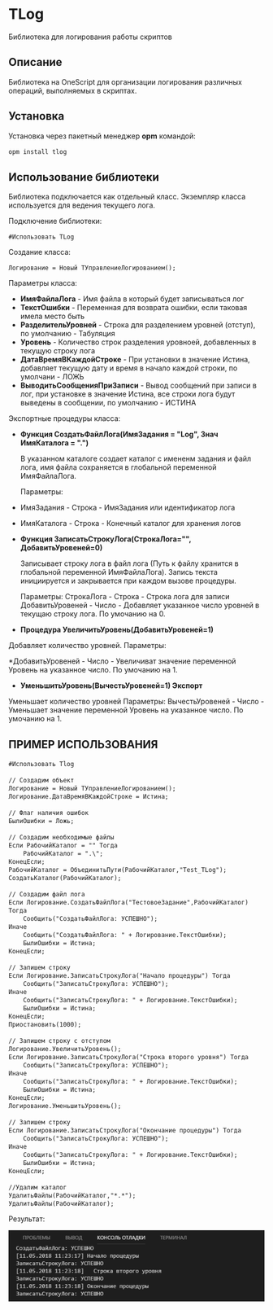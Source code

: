 # TLog
Библиотека для логирования работы скриптов

## Описание
Библиотека на OneScript для организации логирования различных операций, выполняемых в скриптах.

## Установка 

Установка через пакетный менеджер **opm** командой:

``` cmd
opm install tlog
```

## Использование библиотеки

Библиотека подключается как отдельный класс. Экземпляр класса используется для ведения текущего лога.

Подключение библиотеки:
``` bsl
#Использовать TLog
```

Создание класса:
``` bsl
Логирование = Новый ТУправлениеЛогированием();
```

Параметры класса:
* **ИмяФайлаЛога** - Имя файла в который будет записываться лог
* **ТекстОшибки** - Переменная для возврата ошибки, если таковая имела место быть
* **РазделительУровней** - Строка для разделением уровней (отступ), по умолчанию - Табуляция
* **Уровень** - Количество строк разделения уровноей, добавленных в текущую строку лога
* **ДатаВремяВКаждойСтроке** - При установки в значение Истина, добавляет текущую дату и время в начало каждой строки, по умолчани - ЛОЖЬ
* **ВыводитьСообщенияПриЗаписи** - Вывод сообщений при записи в лог, при установке в значение Истина, все строки лога будут выведены в сообщении, по умолчанию - ИСТИНА

Экспортные процедуры класса:

* **Функция СоздатьФайлЛога(ИмяЗадания = "Log", Знач ИмяКаталога = ".")**

  В указанном каталоге создает каталог с имененм задания и файл лога, имя файла сохраняется в глобальной переменной ИмяФайлаЛога. 
    
  Параметры:
* ИмяЗадания - Строка - ИмяЗадания или идентификатор лога
* ИмяКаталога - Строка - Конечный каталог для хранения логов
 
* **Функция ЗаписатьСтрокуЛога(СтрокаЛога="", ДобавитьУровеней=0)**

  Записывает строку лога в файл лога (Путь к файлу хранится в глобальной переменной ИмяФайлаЛога). Запись текста инициируется и закрывается при каждом вызове процедуры.

  Параметры:
СтрокаЛога - Строка - Строка лога для записи
ДобавитьУровеней - Число - Добавляет указанное число уровней в текущаю строку лога. По умочанию на 0.

* **Процедура УвеличитьУровень(ДобавитьУровеней=1)**

Добавляет количество уровней. Параметры:

*ДобавитьУровеней - Число - Увеличиват значение переменной Уровень на указанное число. По умочанию на 1.

* **УменьшитьУровень(ВычестьУровеней=1) Экспорт**

Уменьшает количество уровней 
Параметры:
    ВычестьУровеней - Число - Уменьшает значение переменной Уровень на указанное число. По умочанию на 1.

## ПРИМЕР ИСПОЛЬЗОВАНИЯ

``` bsl
#Использовать Tlog 

// Создадим объект
Логирование = Новый ТУправлениеЛогированием();
Логирование.ДатаВремяВКаждойСтроке = Истина; 

// Флаг наличия ошибок
БылиОшибки = Ложь;

// Создадим необходимые файлы
Если РабочийКаталог = "" Тогда
    РабочийКаталог = ".\";
КонецЕсли;
РабочийКаталог = ОбъединитьПути(РабочийКаталог,"Test_TLog");
СоздатьКаталог(РабочийКаталог);

// Создадим файл лога
Если Логирование.СоздатьФайлЛога("ТестовоеЗадание",РабочийКаталог) Тогда
    Сообщить("СоздатьФайлЛога: УСПЕШНО");
Иначе
    Сообщить("СоздатьФайлЛога: " + Логирование.ТекстОшибки);
    БылиОшибки = Истина;
КонецЕсли;

// Запишем строку
Если Логирование.ЗаписатьСтрокуЛога("Начало процедуры") Тогда
    Сообщить("ЗаписатьСтрокуЛога: УСПЕШНО");
Иначе
    Сообщить("ЗаписатьСтрокуЛога: " + Логирование.ТекстОшибки);
    БылиОшибки = Истина;
КонецЕсли;
Приостановить(1000);

// Запишем строку с отступом
Логирование.УвеличитьУровень();
Если Логирование.ЗаписатьСтрокуЛога("Строка второго уровня") Тогда
    Сообщить("ЗаписатьСтрокуЛога: УСПЕШНО");
Иначе
    Сообщить("ЗаписатьСтрокуЛога: " + Логирование.ТекстОшибки);
    БылиОшибки = Истина;
КонецЕсли;
Логирование.УменьшитьУровень();

// Запишем строку
Если Логирование.ЗаписатьСтрокуЛога("Окончание процедуры") Тогда
    Сообщить("ЗаписатьСтрокуЛога: УСПЕШНО");
Иначе
    Сообщить("ЗаписатьСтрокуЛога: " + Логирование.ТекстОшибки);
    БылиОшибки = Истина;
КонецЕсли;

//Удалим каталог
УдалитьФайлы(РабочийКаталог,"*.*");
УдалитьФайлы(РабочийКаталог);

```

Результат:

<img src="https://github.com/Tavalik/TLog/blob/master/Screenshots/TLog1.png" alt="Скриншот1">

